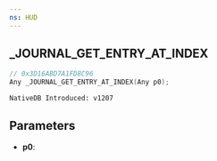 ```yaml
---
ns: HUD
---
```

## _JOURNAL_GET_ENTRY_AT_INDEX

```c
// 0x3D16ABD7A1FD8C96
Any _JOURNAL_GET_ENTRY_AT_INDEX(Any p0);
```

```
NativeDB Introduced: v1207
```

## Parameters
* **p0**:
